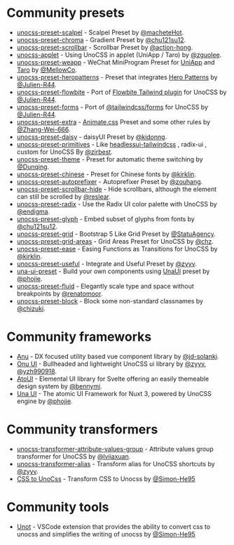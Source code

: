 # Community presets

- [unocss-preset-scalpel](https://github.com/macheteHot/unocss-preset-scalpel) - Scalpel Preset by [@macheteHot](https://github.com/macheteHot/).
- [unocss-preset-chroma](https://github.com/chu121su12/unocss-preset-chroma) - Gradient Preset by [@chu121su12](https://github.com/chu121su12).
- [unocss-preset-scrollbar](https://github.com/action-hong/unocss-preset-scrollbar) - Scrollbar Preset by [@action-hong](https://github.com/action-hong).
- [unocss-applet](https://github.com/unocss-applet/unocss-applet) - Using UnoCSS in applet (UniApp / Taro) by [@zguolee](https://github.com/zguolee).
- [unocss-preset-weapp](https://github.com/MellowCo/unocss-preset-weapp) - WeChat MiniProgram Preset for [UniApp](https://uniapp.dcloud.io) and [Taro](https://taro-docs.jd.com/taro/docs) by [@MellowCo](https://github.com/MellowCo).
- [unocss-preset-heropatterns](https://github.com/Julien-R44/unocss-preset-heropatterns) - Preset that integrates [Hero Patterns](https://heropatterns.com/) by [@Julien-R44](https://github.com/Julien-R44).
- [unocss-preset-flowbite](https://github.com/Julien-R44/unocss-preset-flowbite) - Port of [Flowbite Tailwind plugin](https://github.com/themesberg/flowbite) for UnoCSS by [@Julien-R44](https://github.com/Julien-R44).
- [unocss-preset-forms](https://github.com/Julien-R44/unocss-preset-forms) - Port of [@tailwindcss/forms](https://github.com/tailwindlabs/tailwindcss-forms) for UnoCSS by [@Julien-R44](https://github.com/Julien-R44).
- [unocss-preset-extra](https://github.com/MoomFE/unocss-preset-extra) - [Animate.css](https://animate.style) Preset and some other rules by [@Zhang-Wei-666](https://github.com/Zhang-Wei-666).
- [unocss-preset-daisy](https://github.com/kidonng/unocss-preset-daisy) - daisyUI Preset by [@kidonng](https://github.com/kidonng).
- [unocss-preset-primitives](https://github.com/zirbest/unocss-preset-primitives) - Like [headlessui-tailwindcss](https://github.com/tailwindlabs/headlessui/tree/main/packages/%40headlessui-tailwindcss) , radix-ui , custom for UnoCSS By [@zirbest](https://github.com/zirbest).
- [unocss-preset-theme](https://github.com/Dunqing/unocss-preset-theme) - Preset for automatic theme switching by [@Dunqing](https://github.com/Dunqing).
- [unocss-preset-chinese](https://github.com/kirklin/unocss-preset-chinese) - Preset for Chinese fonts by [@kirklin](https://github.com/kirklin).
- [unocss-preset-autoprefixer](https://github.com/zouhangwithsweet/unocss-preset-autoprefixer) - Autoprefixer Preset by [@zouhang](https://github.com/zouhangwithsweet).
- [unocss-preset-scrollbar-hide](https://github.com/reslear/unocss-preset-scrollbar-hide) - Hide scrollbars, although the element can still be scrolled by [@reslear](https://github.com/reslear).
- [unocss-preset-radix](https://github.com/endigma/unocss-preset-radix) - Use the Radix UI color palette with UnoCSS by [@endigma](https://github.com/endigma).
- [unocss-preset-glyph](https://github.com/chu121su12/unocss-preset-glyph) - Embed subset of glyphs from fonts by [@chu121su12](https://github.com/chu121su12).
- [unocss-preset-grid](https://github.com/StatuAgency/unocss-preset-grid) - Bootstrap 5 Like Grid Preset by [@StatuAgency](https://github.com/StatuAgency).
- [unocss-preset-grid-areas](https://github.com/chz/unocss-preset-grid-areas) - Grid Areas Preset for UnoCSS by [@chz](https://github.com/chz).
- [unocss-preset-ease](https://github.com/kirklin/unocss-preset-ease) - Easing Functions as Transitions for UnoCSS by [@kirklin](https://github.com/kirklin).
- [unocss-preset-useful](https://github.com/unpreset/unocss-preset-useful) - Integrate and Useful Preset by [@zyyv](https://github.com/zyyv).
- [una-ui-preset](https://unaui.com/getting-started/installation#presets-mode) - Build your own components using [UnaUI](https://unaui.com/) preset by [@phojie](https://github.com/phojie).
- [unocss-preset-fluid](https://renatomoor.github.io/unocss-preset-fluid/) - Elegantly scale type and space without breakpoints by [@renatomoor](https://github.com/renatomoor).
- [unocss-preset-block](https://github.com/unpreset/unocss-preset-block) - Block some non-standard classnames by [@chizuki](https://github.com/chizukicn).

# Community frameworks

- [Anu](https://github.com/jd-solanki/anu) - DX focused utility based vue component library by [@jd-solanki](https://github.com/jd-solanki).
- [Onu UI](https://github.com/onu-ui/onu-ui) - Bullheaded and lightweight UnoCSS ui library by [@zyyv](https://github.com/zyyv), [@yzh990918](https://github.com/yzh990918).
- [AtoUI](https://github.com/bennymi/ato-ui) - Elemental UI library for Svelte offering an easily themeable design system by [@bennymi](https://github.com/bennymi).
- [Una UI](https://unaui.com/) - The atomic UI Framework for Nuxt 3, powered by UnoCSS engine by [@phojie](https://github.com/phojie).

# Community transformers

- [unocss-transformer-attribute-values-group](https://github.com/lvjiaxuan/unocss-transformer-attribute-values-group) - Attribute values group transformer for UnoCSS by [@lvjiaxuan](https://github.com/lvjiaxuan).
- [unocss-transformer-alias](https://github.com/zyyv/unocss-transformer-alias) - Transform alias for UnoCSS shortcuts by [@zyyv](https://github.com/zyyv).
- [CSS to UnoCss](https://github.com/Simon-He95/transformToUnoCSS) - Transform CSS to Unocss by [@Simon-He95](https://github.com/Simon-He95)

# Community tools

- [Unot](https://github.com/Simon-He95/unot) - VSCode extension that provides the ability to convert css to unocss and simplifies the writing of unocss by [@Simon-He95](https://github.com/Simon-He95)

